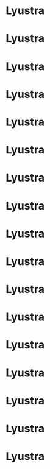 # Lyustra
# Lyustra
# Lyustra
# Lyustra
# Lyustra
# Lyustra
# Lyustra
# Lyustra
# Lyustra
# Lyustra
# Lyustra
# Lyustra
# Lyustra
# Lyustra
# Lyustra
# Lyustra
# Lyustra
